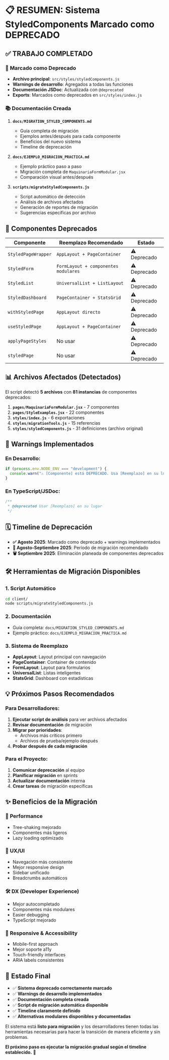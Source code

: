 # 📋 RESUMEN: Sistema StyledComponents Marcado como DEPRECADO

## ✅ **TRABAJO COMPLETADO**

### 🔧 **Marcado como Deprecado**

- **Archivo principal**: `src/styles/styledComponents.js`
- **Warnings de desarrollo**: Agregados a todas las funciones
- **Documentación JSDoc**: Actualizada con `@deprecated`
- **Exports**: Marcados como deprecados en `src/styles/index.js`

### 📚 **Documentación Creada**

1. **`docs/MIGRATION_STYLED_COMPONENTS.md`**

   - Guía completa de migración
   - Ejemplos antes/después para cada componente
   - Beneficios del nuevo sistema
   - Timeline de deprecación

2. **`docs/EJEMPLO_MIGRACION_PRACTICA.md`**

   - Ejemplo práctico paso a paso
   - Migración completa de `MaquinariaFormModular.jsx`
   - Comparación visual antes/después

3. **`scripts/migrateStyledComponents.js`**
   - Script automático de detección
   - Análisis de archivos afectados
   - Generación de reportes de migración
   - Sugerencias específicas por archivo

## 🎯 **Componentes Deprecados**

| Componente          | Reemplazo Recomendado                | Estado       |
| ------------------- | ------------------------------------ | ------------ |
| `StyledPageWrapper` | `AppLayout + PageContainer`          | ⚠️ Deprecado |
| `StyledForm`        | `FormLayout + componentes modulares` | ⚠️ Deprecado |
| `StyledList`        | `UniversalList + ListLayout`         | ⚠️ Deprecado |
| `StyledDashboard`   | `PageContainer + StatsGrid`          | ⚠️ Deprecado |
| `withStyledPage`    | `AppLayout directo`                  | ⚠️ Deprecado |
| `useStyledPage`     | `AppLayout + PageContainer`          | ⚠️ Deprecado |
| `applyPageStyles`   | No usar                              | ⚠️ Deprecado |
| `styledPage`        | No usar                              | ⚠️ Deprecado |

## 📊 **Archivos Afectados (Detectados)**

El script detectó **5 archivos** con **81 instancias** de componentes deprecados:

1. **`pages/MaquinariaFormModular.jsx`** - 7 componentes
2. **`pages/StyleExamples.jsx`** - 22 componentes
3. **`styles/index.js`** - 6 exportaciones
4. **`styles/migrationTools.js`** - 15 referencias
5. **`styles/styledComponents.js`** - 31 definiciones (archivo original)

## 🚨 **Warnings Implementados**

### En Desarrollo:

```javascript
if (process.env.NODE_ENV === "development") {
  console.warn("⚠️ [Componente] está DEPRECADO. Usa [Reemplazo] en su lugar.");
}
```

### En TypeScript/JSDoc:

```javascript
/**
 * @deprecated Usar [Reemplazo] en su lugar
 */
```

## 🗓️ **Timeline de Deprecación**

- **✅ Agosto 2025**: Marcado como deprecado + warnings implementados
- **📢 Agosto-Septiembre 2025**: Período de migración recomendado
- **🗑️ Septiembre 2025**: Eliminación planeada de componentes deprecados

## 🛠️ **Herramientas de Migración Disponibles**

### 1. Script Automático

```bash
cd client/
node scripts/migrateStyledComponents.js
```

### 2. Documentación

- Guía completa: `docs/MIGRATION_STYLED_COMPONENTS.md`
- Ejemplo práctico: `docs/EJEMPLO_MIGRACION_PRACTICA.md`

### 3. Sistema de Reemplazo

- **AppLayout**: Layout principal con navegación
- **PageContainer**: Container de contenido
- **FormLayout**: Layout para formularios
- **UniversalList**: Listas inteligentes
- **StatsGrid**: Dashboard con estadísticas

## 💡 **Próximos Pasos Recomendados**

### Para Desarrolladores:

1. **Ejecutar script de análisis** para ver archivos afectados
2. **Revisar documentación** de migración
3. **Migrar por prioridades**:
   - Archivos más críticos primero
   - Archivos de prueba/ejemplo después
4. **Probar después de cada migración**

### Para el Proyecto:

1. **Comunicar deprecación** al equipo
2. **Planificar migración** en sprints
3. **Actualizar documentación** interna
4. **Crear tareas** de migración específicas

## ✨ **Beneficios de la Migración**

### 🚀 **Performance**

- Tree-shaking mejorado
- Componentes más ligeros
- Lazy loading optimizado

### 🎨 **UX/UI**

- Navegación más consistente
- Mejor responsive design
- Sidebar unificado
- Breadcrumbs automáticos

### 🛠️ **DX (Developer Experience)**

- Mejor autocompletado
- Componentes más modulares
- Easier debugging
- TypeScript mejorado

### 📱 **Responsive & Accessibility**

- Mobile-first approach
- Mejor soporte a11y
- Touch-friendly interfaces
- ARIA labels consistentes

## 🎉 **Estado Final**

- ✅ **Sistema deprecado correctamente marcado**
- ✅ **Warnings de desarrollo implementados**
- ✅ **Documentación completa creada**
- ✅ **Script de migración automática disponible**
- ✅ **Timeline claramente definido**
- ✅ **Alternativas modulares disponibles y documentadas**

El sistema está **listo para migración** y los desarrolladores tienen todas las herramientas necesarias para hacer la transición de manera eficiente y sin problemas.

**El próximo paso es ejecutar la migración gradual según el timeline establecido.** 🚀
